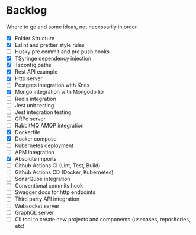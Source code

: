 # Backlog

Where to go and some ideas, not necessarily in order.

- [x] Folder Structure
- [x] Eslint and prettier style rules
- [ ] Husky pre commit and pre push hooks
- [x] TSyringe dependency injection
- [x] Tsconfig paths
- [x] Rest API example
- [x] Http server
- [ ] Postgres integration with Knex
- [x] Mongo integration with Mongodb lib
- [ ] Redis integration
- [ ] Jest unit testing
- [ ] Jest integration testing
- [ ] GRPc server
- [ ] RabbitMQ AMQP integration
- [x] Dockerfile
- [x] Docker compose
- [ ] Kubernetes deployment
- [ ] APM integration
- [x] Absolute imports
- [ ] Github Actions CI (Lint, Test, Build)
- [ ] Github Actions CD (Docker, Kubernetes)
- [ ] SonarQube integration
- [ ] Conventional commits hook
- [ ] Swagger docs for http endpoints
- [ ] Third party API integration
- [ ] Websocket server
- [ ] GraphQL server
- [ ] Cli tool to create new projects and components (usecases, repositories, etc)
